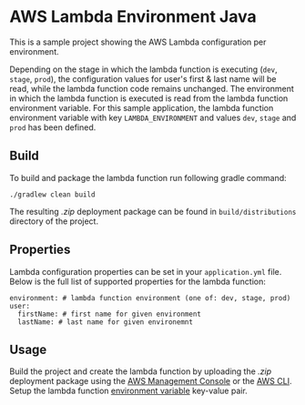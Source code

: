 # AWS Lambda Environment Java

This is a sample project showing the AWS Lambda configuration per environment.

Depending on the stage in which the lambda function is executing (`dev`, `stage`, `prod`), the configuration values 
for user's first & last name will be read, while the lambda function code remains unchanged. The environment in which 
the lambda function is executed is read from the lambda function environment variable. For this sample application, the 
lambda function environment variable with key `LAMBDA_ENVIRONMENT` and values `dev`, `stage` and `prod` has been defined.

## Build

To build and package the lambda function run following gradle command:

`./gradlew clean build`

The resulting *.zip* deployment package can be found in `build/distributions` directory of the project.

## Properties

Lambda configuration properties can be set in your `application.yml` file. Below is the full list of supported properties 
for the lambda function:

```.properties
environment: # lambda function environment (one of: dev, stage, prod)
user:
  firstName: # first name for given environment
  lastName: # last name for given environemnt
```

## Usage

Build the project and create the lambda function by uploading the *.zip* deployment package using the [AWS Management Console](https://aws.amazon.com/console/)
or the [AWS CLI](https://aws.amazon.com/cli/). Setup the lambda function [environment variable](http://docs.aws.amazon.com/lambda/latest/dg/env_variables.html) key-value pair. 
